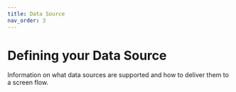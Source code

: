 ```yaml
---
title: Data Source
nav_order: 3
---
```


# Defining your Data Source

Information on what data sources are supported and how to deliver them to a screen flow.
